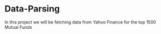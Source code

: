 # Data-Parsing
In this project we will be fetching data from Yahoo Finance for the top 1500 Mutual Funds
